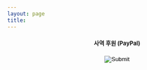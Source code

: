 ```yaml
---
layout: page
title:
---
```

<h4 style="text-align:center;"><font size="2">사역 후원 (PayPal)</font></h4>
<h4 style="text-align:center;"><a href="https://www.paypal.com/cgi-bin/webscr?cmd=_s-xclick&hosted_button_id=3VQCELJZVD8QE"><input type="image" src="https://www.paypalobjects.com/en_US/i/btn/btn_donate_LG.gif"></a></h4>
